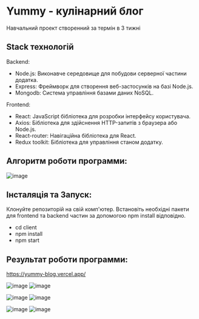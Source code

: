 # Yummy - кулінарний блог
Навчальний проект створенний за термін в 3 тижні

## Stack технологій
Backend:

- Node.js: Виконавче середовище для побудови серверної частини додатка.
- Express: Фреймворк для створення веб-застосунків на базі Node.js.
- Mongodb: Система управління базами даних NoSQL.

Frontend:

- React: JavaScript бібліотека для розробки інтерфейсу користувача.
- Axios: Бібліотека для здійснення HTTP-запитів з браузера або Node.js. 
- React-router: Навігаційна бібліотека для React.
- Redux toolkit: Бібліотека для управління станом додатку.

## Алгоритм роботи программи:
![image](https://github.com/danilkass/yummy-frontend/assets/111860815/ec921e7c-e137-4019-90b6-3aa2f83c96c7)


## Інсталяція та Запуск:
Клонуйте репозиторій на свій комп'ютер. Встановіть необхідні пакети для frontend та backend частин за допомогою npm install відповідно.

- cd client
- npm install
- npm start

## Результат роботи программи:
https://yummy-blog.vercel.app/

![image](https://github.com/danilkass/yummy-frontend/assets/111860815/55cc77c2-2dd3-4813-8848-8787479ea801)
![image](https://github.com/danilkass/yummy-frontend/assets/111860815/3047d7dc-249f-40bd-a181-07168613f44a)

![image](https://github.com/danilkass/yummy-frontend/assets/111860815/66f118c0-19ab-4027-894e-430159457e78)
![image](https://github.com/danilkass/yummy-frontend/assets/111860815/4dd361bf-0b42-4979-baa8-2e272df89874)

![image](https://github.com/danilkass/yummy-frontend/assets/111860815/84efeb21-ea9d-4c9b-909f-b5f16d1214e1)
![image](https://github.com/danilkass/yummy-frontend/assets/111860815/120021eb-0b32-4003-ad13-9298efd22eeb)
